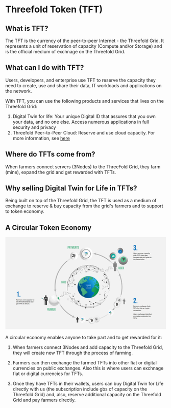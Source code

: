# Threefold Token (TFT)

## What is TFT? 
The TFT is the currency of the peer-to-peer Internet - the Threefold Grid. It represents a unit of reservation of capacity (Compute and/or Storage) and is the official medium of exchnage on the Threefold Grid. 

## What can I do with TFT? 
Users, developers, and enterprise use TFT to reserve the capacity they need to create, use and share their data, IT workloads and applications on the network. 

With TFT, you can use the following products and services that lives on the Threefold Grid: 
1. Digital Twin for life: Your unique Digital ID that assures that you own your data, and no one else. Access numerous applications in full security and privacy 
2. Threefold Peer-to-Peer Cloud: Reserve and use cloud capacity. For more information, see [here](https://cloud.threefold.io/)


## Where do TFTs come from?
When farmers connect servers (3Nodes) to the ThreeFold Grid, they farm (mine), expand the grid and get rewarded with TFTs. 

## Why selling Digital Twin for Life in TFTs? 

Being built on top of the Threefold Grid, the TFT is used as a medium of exchange to reserve & buy capacity from the grid's farmers and to support to token economy. 

## A Circular Token Economy 

![](img/circular_tft.png)

<!--TO DO: Create Circular Token Economy Image including Digital Twin -->

A circular economy enables anyone to take part and to get rewarded for it:

1. When farmers connect 3Nodes and add capacity to the Threefold Grid, they will create new TFT through the process of farming. 

2. Farmers can then exchange the farmed TFTs into other fiat or digital currencies on public exchanges. Also this is where users can exchnage fiat or digital currencies for TFTs. 

3. Once they have TFTs in their wallets, users can buy Digital Twin for Life directly with us  (the subscription include gbs of capacity on the Threefold Grid) and, also, reserve additional capacity on the Threefold Grid and pay farmers directly. 
